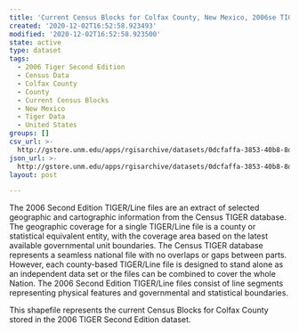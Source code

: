 ```yaml
---
title: 'Current Census Blocks for Colfax County, New Mexico, 2006se TIGER'
created: '2020-12-02T16:52:58.923493'
modified: '2020-12-02T16:52:58.923500'
state: active
type: dataset
tags:
  - 2006 Tiger Second Edition
  - Census Data
  - Colfax County
  - County
  - Current Census Blocks
  - New Mexico
  - Tiger Data
  - United States
groups: []
csv_url: >-
  http://gstore.unm.edu/apps/rgisarchive/datasets/0dcfaffa-3853-40b8-8dd2-007f305c927d/tgr2006se_colf_blkcu.derived.csv
json_url: >-
  http://gstore.unm.edu/apps/rgisarchive/datasets/0dcfaffa-3853-40b8-8dd2-007f305c927d/tgr2006se_colf_blkcu.derived.json
layout: post

---
```

The 2006 Second Edition TIGER/Line files are an extract of selected geographic and cartographic information from the Census TIGER database.  The geographic coverage for a single TIGER/Line file is a county or statistical equivalent entity, with the coverage area based on the latest available governmental unit boundaries. The Census TIGER database represents a seamless national file with no overlaps or gaps between parts.  However, each county-based TIGER/Line file is designed to stand alone as an independent data set or the files can be combined to cover the whole Nation.  The 2006 Second Edition  TIGER/Line files consist of line segments representing physical features and governmental and statistical boundaries.  

This shapefile represents the current Census Blocks for Colfax County stored in the 2006 TIGER Second Edition dataset.
